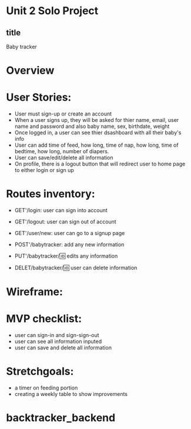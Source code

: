 # Unit 2 Solo Project

## title
Baby tracker

# Overview


# User Stories:
* User must sign-up or create an account
* When a user signs up, they will be asked for thier name, email, user name and password and also baby name, sex, birthdate, weight
* Once logged in, a user can see thier dsashboard with all their baby's info
* User can add time of feed, how long, time of nap, how long, time of bedtime, how long, number of diapers.
* User can save/edit/delete all information
* On profile, there is a logout button that will redirect user to home page to either login or sign up


# Routes inventory:
* GET'/login: user can sign into account
* GET'/logout:  user can sign out of account
* GET'/user/new: user can go to a signup page

* POST'/babytracker: add any new information
* PUT'/babytracker/:id: edits any information
* DELET/babytracker/:id: user can delete information


# Wireframe:




# MVP checklist:
* user can sign-in and sign-sign-out
* user can see all information inputed
* user can save and delete all information

# Stretchgoals:
* a timer on feeding portion
* creating a weekly table to show improvements
# backtracker_backend
